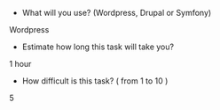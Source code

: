 - What will you use? (Wordpress, Drupal or Symfony)

Wordpress
- Estimate how long this task will take you?

1 hour
- How difficult is this task? ( from 1 to 10 )

5

